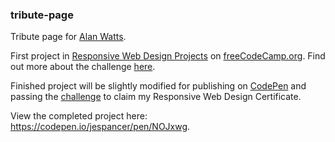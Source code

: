 ### tribute-page
Tribute page for [Alan Watts](https://de.wikipedia.org/wiki/Alan_Watts).

First project in [Responsive Web Design Projects](https://learn.freecodecamp.org/responsive-web-design/responsive-web-design-projects) on [freeCodeCamp.org](https://www.freecodecamp.org/). Find out more about the challenge [here](https://learn.freecodecamp.org/responsive-web-design/responsive-web-design-projects/build-a-tribute-page).

Finished project will be slightly modified for publishing on [CodePen](https://codepen.io/) and passing the [challenge](https://learn.freecodecamp.org/responsive-web-design/responsive-web-design-projects/build-a-tribute-page) to claim my Responsive Web Design Certificate.

View the completed project here: https://codepen.io/jespancer/pen/NOJxwg.
